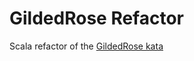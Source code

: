 # GildedRose Refactor
Scala refactor of the [GildedRose kata](https://github.com/emilybache/GildedRose-Refactoring-Kata)
